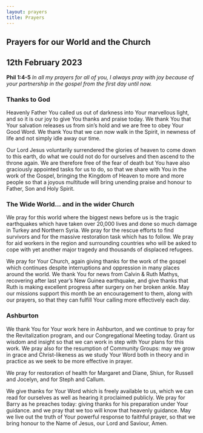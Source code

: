 ```yaml
---
layout: prayers
title: Prayers
---
```

## Prayers for our World and the Church

## 12th February 2023

__Phil 1:4-5__ 
_In all my prayers for all of you, I always pray with joy because of your partnership in the gospel from the first day until now._

### Thanks to God
Heavenly Father You called us out of darkness into Your marvellous light, and so it is our joy to give You thanks and praise today. We thank You that Your salvation releases us from sin’s hold and we are free to obey Your Good Word. We thank You that we can now walk in the Spirit, in newness of life and not simply idle away our time.

Our Lord Jesus voluntarily surrendered the glories of heaven to come down to this earth, do what we could not do for ourselves and then ascend to the throne again. We are therefore free of the fear of death but You have also graciously appointed tasks for us to do, so that we share with You in the work of the Gospel, bringing the Kingdom of Heaven to more and more people so that a joyous multitude will bring unending praise and honour to Father, Son and Holy Spirit.

### The Wide World... and in the wider Church
We pray for this world where the biggest news before us is the tragic earthquakes which have taken over 20,000 lives and done so much damage in Turkey and Northern Syria. We pray for the rescue efforts to find survivors and for the massive restoration task which has to follow. We pray for aid workers in the region and surrounding countries who will be asked to cope with yet another major tragedy and thousands of displaced refugees.

We pray for Your Church, again giving thanks for the work of the gospel which continues despite interruptions and oppression in many places around the world. We thank You for news from Calvin & Ruth Mathys, recovering after last year’s New Guinea earthquake, and give thanks that Ruth is making excellent progress after surgery on her broken ankle. May our missions support this month be an encouragement to them, along with our prayers, so that they can fulfill Your calling more effectively each day.

### Ashburton
We thank You for Your work here in Ashburton, and we continue to pray for the Revitalization program, and our Congregational Meeting today. Grant us wisdom and insight so that we can work in step with Your plans for this work. We pray also for the resumption of Community Groups: may we grow in grace and Christ-likeness as we study Your Word both in theory and in practice as we seek to be more effective in prayer.

We pray for restoration of health for Margaret and Diane, Shiun, for Russell and Jocelyn, and for Steph and Callum.

We give thanks for Your Word which is freely available to us, which we can read for ourselves as well as hearing it proclaimed publicly. We pray for Barry as he preaches today: giving thanks for his preparation under Your guidance. and we pray that we too will know that heavenly guidance. May we live out the truth of Your powerful response to faithful prayer, so that we bring honour to the Name of Jesus, our Lord and Saviour, Amen.
